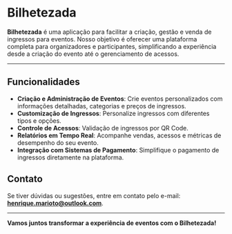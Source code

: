# Bilhetezada

**Bilhetezada** é uma aplicação para facilitar a criação, gestão e venda de ingressos para eventos. Nosso objetivo é oferecer uma plataforma completa para organizadores e participantes, simplificando a experiência desde a criação do evento até o gerenciamento de acessos.

---

## Funcionalidades

- **Criação e Administração de Eventos**: Crie eventos personalizados com informações detalhadas, categorias e preços de ingressos.
- **Customização de Ingressos**: Personalize ingressos com diferentes tipos e opções.
- **Controle de Acessos**: Validação de ingressos por QR Code.
- **Relatórios em Tempo Real**: Acompanhe vendas, acessos e métricas de desempenho do seu evento.
- **Integração com Sistemas de Pagamento**: Simplifique o pagamento de ingressos diretamente na plataforma.

## Contato

Se tiver dúvidas ou sugestões, entre em contato pelo e-mail: **henrique.marioto@outlook.com**.

---

**Vamos juntos transformar a experiência de eventos com o Bilhetezada!**
